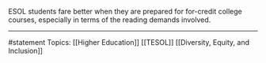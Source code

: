 ESOL students fare better when they are prepared for for-credit college courses, especially in terms of the reading demands involved.

* * *
#statement Topics: [[Higher Education]] [[TESOL]] [[Diversity, Equity, and Inclusion]]
